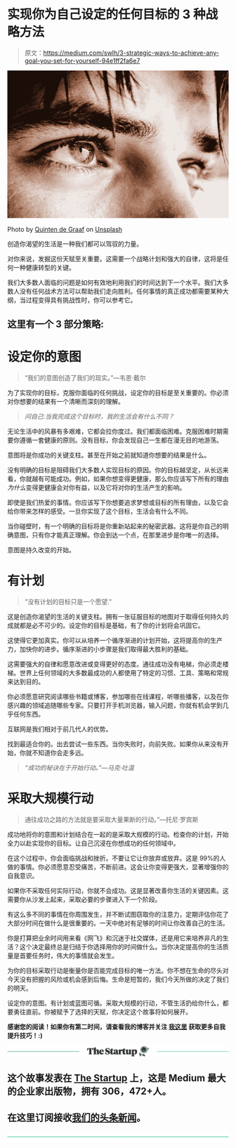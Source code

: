 # 实现你为自己设定的任何目标的 3 种战略方法

> 原文：<https://medium.com/swlh/3-strategic-ways-to-achieve-any-goal-you-set-for-yourself-94e1ff2fa6e7>

![](img/63bf91bf2cfacc80ef6db862fdb77b94.png)

Photo by [Quinten de Graaf](https://unsplash.com/photos/iwBfqKwaJQI?utm_source=unsplash&utm_medium=referral&utm_content=creditCopyText) on [Unsplash](https://unsplash.com/search/photos/thinking?utm_source=unsplash&utm_medium=referral&utm_content=creditCopyText)

创造你渴望的生活是一种我们都可以驾驭的力量。

对你来说，发掘这份天赋至关重要。这需要一个战略计划和强大的自律，这将是任何一种健康转型的关键。

我们大多数人面临的问题是如何有效地利用我们的时间达到下一个水平。我们大多数人没有任何战术方法可以帮助我们走向胜利。任何事情的真正成功都需要某种大纲，当过程变得具有挑战性时，你可以参考它。

## 这里有一个 3 部分策略:

# **设定你的意图**

> “我们的意图创造了我们的现实。”—韦恩·戴尔

为了实现你的目标，克服你面临的任何挑战，设定你的目标是至关重要的。你必须对你想要的结果有一个清晰而深刻的理解。

> *问自己:当我完成这个目标时，我的生活会有什么不同？*

无论生活中的风暴有多艰难，它都会拉你度过。我们都面临困难。克服困难时期需要你遵循一套健康的原则。没有目标，你会发现自己一生都在漫无目的地游荡。

意图将是你成功的关键支柱。甚至在开始之前就知道你想要的结果是什么。

没有明确的目标是阻碍我们大多数人实现目标的原因。你的目标越坚定，从长远来看，你就越有可能成功。例如，如果你想变得更健康，那么你应该写下所有的理由*为什么*变得更健康会对你有益，以及它将对你的生活产生的影响。

即使是我们热爱的事情。你应该写下你想要追求梦想或目标的所有理由，以及它会给你带来怎样的感受。一旦你实现了这个目标，生活会有什么不同。

当你碰壁时，有一个明确的目标将是你重新站起来的秘密武器。这将是你自己的明确意图，只有你才能真正理解。你会到达一个点，在那里进步是你唯一的选择。

意图是持久改变的开始。

# **有计划**

> "没有计划的目标只是一个愿望."

这是创造你渴望的生活的关键支柱。拥有一张征服目标的地图对于取得任何持久的成就都是必不可少的。设定你的目标是基础，有了你的计划将会巩固它。

这使得它更加真实。你可以从培养一个循序渐进的计划开始，这将提高你的生产力，加快你的进步。循序渐进的小步骤是我们取得最大胜利的基础。

这需要强大的自律和愿意改进或变得更好的态度。通往成功没有电梯，你必须走楼梯。世界上任何领域的大多数最成功的人都使用了特定的习惯、工具、策略和常规来达到目的。

你必须愿意研究阅读哪些书籍或博客，参加哪些在线课程，听哪些播客，以及在你感兴趣的领域追随哪些专家。只要打开手机浏览器，输入问题，你就有机会学到几乎任何东西。

互联网是我们相对于前几代人的优势。

找到最适合你的。出去尝试一些东西。当你失败时，向前失败。如果你从来没有开始，你就不知道你会走多远。

> *“成功的秘诀在于开始行动。”—马克·吐温*

# **采取大规模行动**

> 通往成功之路的方法就是要采取大量果断的行动。”—托尼·罗宾斯

成功地将你的意图和计划结合在一起的是采取大规模的行动。检查你的计划，开始全力以赴实现你的目标。让自己沉浸在你想成功的任何领域中。

在这个过程中，你会面临挑战和挫折。不要让它让你放弃或放弃。这是 99%的人做的事情。你必须愿意忍受痛苦，不断前进。这会让你变得更强大，显著增强你的自我意识。

如果你不采取任何实际行动，你就不会成功。这是显著改善你生活的关键因素。这需要你从沙发上起来，采取必要的步骤进入下一个阶段。

有这么多不同的事情在你周围发生，并不断试图窃取你的注意力，定期评估你花了大部分时间在做什么是很重要的。一天中绝对有足够的时间让你改善自己的生活。

你是打算把业余时间用来看《网飞》和沉迷于社交媒体，还是用它来培养非凡的生活？这个决定最终总是归结于你选择用你的时间做什么。当你决定提高你的生活质量是首要任务时，伟大的事情就会发生。

为你的目标采取行动是衡量你是否能完成目标的唯一方法。你不想在生命的尽头对今天没有把握的风险或机会感到后悔。生命是短暂的，我们今天所做的决定了我们的明天。

设定你的意图。有计划或蓝图可循。采取大规模的行动，不管生活扔给你什么，都要勇往直前。你被赋予了选择的天赋，你决定这个故事将如何展开。

**感谢您的阅读！如果你有第二时间，请查看我的博客**[](https://raulinspires.wordpress.com)****并关注** [**我这里**](/@inspiredculture) **获取更多自我提升技巧！:)****

**[![](img/308a8d84fb9b2fab43d66c117fcc4bb4.png)](https://medium.com/swlh)**

## **这个故事发表在 [The Startup](https://medium.com/swlh) 上，这是 Medium 最大的企业家出版物，拥有 306，472+人。**

## **在这里订阅接收[我们的头条新闻](http://growthsupply.com/the-startup-newsletter/)。**

**[![](img/b0164736ea17a63403e660de5dedf91a.png)](https://medium.com/swlh)**